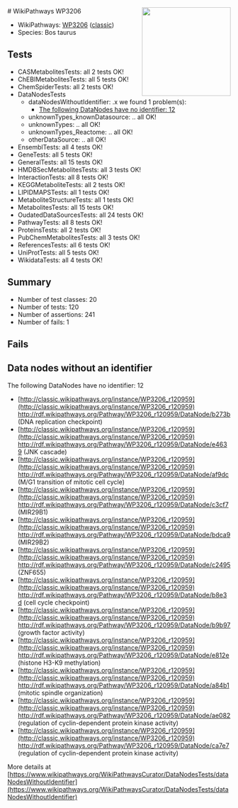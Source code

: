 <img style="float: right; width: 200px" src="https://upload.wikimedia.org/wikipedia/commons/thumb/8/83/Wplogo_with_text_500.png/640px-Wplogo_with_text_500.png" />
# WikiPathways WP3206

* WikiPathways: [WP3206](https://wikipathways.org/pathways/WP3206) ([classic](https://classic.wikipathways.org/instance/WP3206))
* Species: Bos taurus
## Tests
* CASMetabolitesTests: all 2 tests OK!
* ChEBIMetabolitesTests: all 5 tests OK!
* ChemSpiderTests: all 2 tests OK!
* DataNodesTests
    * dataNodesWithoutIdentifier: .x we found 1 problem(s):
        * [The following DataNodes have no identifier: 12](#8792c492)
    * unknownTypes_knownDatasource: .. all OK!
    * unknownTypes: .. all OK!
    * unknownTypes_Reactome: .. all OK!
    * otherDataSource: .. all OK!
* EnsemblTests: all 4 tests OK!
* GeneTests: all 5 tests OK!
* GeneralTests: all 15 tests OK!
* HMDBSecMetabolitesTests: all 3 tests OK!
* InteractionTests: all 8 tests OK!
* KEGGMetaboliteTests: all 2 tests OK!
* LIPIDMAPSTests: all 1 tests OK!
* MetaboliteStructureTests: all 1 tests OK!
* MetabolitesTests: all 15 tests OK!
* OudatedDataSourcesTests: all 24 tests OK!
* PathwayTests: all 8 tests OK!
* ProteinsTests: all 2 tests OK!
* PubChemMetabolitesTests: all 3 tests OK!
* ReferencesTests: all 6 tests OK!
* UniProtTests: all 5 tests OK!
* WikidataTests: all 4 tests OK!


## Summary

* Number of test classes: 20
* Number of tests: 120
* Number of assertions: 241
* Number of fails: 1

## Fails

<a name="8792c492" />

## Data nodes without an identifier

The following DataNodes have no identifier: 12

* [http://classic.wikipathways.org/instance/WP3206_r120959](http://classic.wikipathways.org/instance/WP3206_r120959) http://rdf.wikipathways.org/Pathway/WP3206_r120959/DataNode/b273b (DNA replication checkpoint)
* [http://classic.wikipathways.org/instance/WP3206_r120959](http://classic.wikipathways.org/instance/WP3206_r120959) http://rdf.wikipathways.org/Pathway/WP3206_r120959/DataNode/e4639 (JNK cascade)
* [http://classic.wikipathways.org/instance/WP3206_r120959](http://classic.wikipathways.org/instance/WP3206_r120959) http://rdf.wikipathways.org/Pathway/WP3206_r120959/DataNode/af9dc (M/G1 transition of mitotic cell cycle)
* [http://classic.wikipathways.org/instance/WP3206_r120959](http://classic.wikipathways.org/instance/WP3206_r120959) http://rdf.wikipathways.org/Pathway/WP3206_r120959/DataNode/c3cf7 (MIR29B1)
* [http://classic.wikipathways.org/instance/WP3206_r120959](http://classic.wikipathways.org/instance/WP3206_r120959) http://rdf.wikipathways.org/Pathway/WP3206_r120959/DataNode/bdca9 (MIR29B2)
* [http://classic.wikipathways.org/instance/WP3206_r120959](http://classic.wikipathways.org/instance/WP3206_r120959) http://rdf.wikipathways.org/Pathway/WP3206_r120959/DataNode/c2495 (ZNF655)
* [http://classic.wikipathways.org/instance/WP3206_r120959](http://classic.wikipathways.org/instance/WP3206_r120959) http://rdf.wikipathways.org/Pathway/WP3206_r120959/DataNode/b8e3d (cell cycle checkpoint)
* [http://classic.wikipathways.org/instance/WP3206_r120959](http://classic.wikipathways.org/instance/WP3206_r120959) http://rdf.wikipathways.org/Pathway/WP3206_r120959/DataNode/b9b97 (growth factor activity)
* [http://classic.wikipathways.org/instance/WP3206_r120959](http://classic.wikipathways.org/instance/WP3206_r120959) http://rdf.wikipathways.org/Pathway/WP3206_r120959/DataNode/e812e (histone H3-K9 methylation)
* [http://classic.wikipathways.org/instance/WP3206_r120959](http://classic.wikipathways.org/instance/WP3206_r120959) http://rdf.wikipathways.org/Pathway/WP3206_r120959/DataNode/a84b1 (mitotic spindle organization)
* [http://classic.wikipathways.org/instance/WP3206_r120959](http://classic.wikipathways.org/instance/WP3206_r120959) http://rdf.wikipathways.org/Pathway/WP3206_r120959/DataNode/ae082 (regulation of cyclin-dependent protein kinase activity)
* [http://classic.wikipathways.org/instance/WP3206_r120959](http://classic.wikipathways.org/instance/WP3206_r120959) http://rdf.wikipathways.org/Pathway/WP3206_r120959/DataNode/ca7e7 (regulation of cyclin-dependent protein kinase activity)


More details at [https://www.wikipathways.org/WikiPathwaysCurator/DataNodesTests/dataNodesWithoutIdentifier](https://www.wikipathways.org/WikiPathwaysCurator/DataNodesTests/dataNodesWithoutIdentifier)

